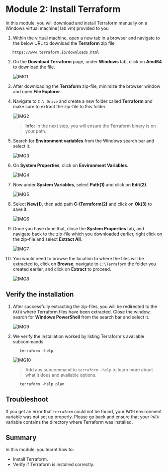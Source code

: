 # Module 2: Install Terraform

In this module, you will download and install Terraform manually on a Windows virtual machine( lab vm) provided to you

1. Within the virtual machine, open a new tab in a browser and navigate to the below URL to download the **Terraform** zip file

```
   https://www.terraform.io/downloads.html
```

2. On the **Download Terraform** page, under **Windows** tab, click on **Amd64** to download the file.

     ![IMG1](https://github.com/CloudLabs-Samples/EduLabs/blob/main/Hashicorp/Azure/Images/Img1.png?raw=true)

3. After downloading the **Terraform** zip-file, minimize the browser window and open **File Explorer**.

4. Navigate to `C:\ Drive` and create a new folder called **Terraform** and make sure to extract the zip-file to this folder.

     ![IMG2](https://github.com/CloudLabs-Samples/EduLabs/blob/main/Hashicorp/Azure/Images/Img2.png?raw=true)

     >**Info:** In the next step, you will ensure the Terraform binary is on your path.

5. Search for **Environment variables** from the Windows search bar and select it.

     ![IMG3](https://github.com/CloudLabs-Samples/EduLabs/blob/main/Hashicorp/Azure/Images/Img3.png?raw=true)

6. On **System Properties**, click on **Environment Variables**.

     ![IMG4](https://github.com/CloudLabs-Samples/EduLabs/blob/main/Hashicorp/Azure/Images/Img4.png?raw=true)

7. Now under **System Variables**, select **Path(1)** and click on **Edit(2)**.

     ![IMG5](https://github.com/CloudLabs-Samples/EduLabs/blob/main/Hashicorp/Azure/Images/Img5.png?raw=true)

8. Select **New(1)**, then add path **C:\Terraform(2)** and click on **Ok(3)** to save it.

     ![IMG6](https://github.com/CloudLabs-Samples/EduLabs/blob/main/Hashicorp/Azure/Images/Img6.png?raw=true)

9. Once you have done that, close the **System Properties** tab, and navigate back to the zip-file which you downloaded earlier, right click on the zip-file and select **Extract All**.

     ![IMG7](https://github.com/CloudLabs-Samples/EduLabs/blob/main/Hashicorp/Azure/Images/Img7.png?raw=true)

10. You would need to browse the location to where the files will be extracted to, click on **Browse**, navigate to `C:\Terraform` the folder you created earlier, and click on **Extract** to proceed.

     ![IMG8](https://github.com/CloudLabs-Samples/EduLabs/blob/main/Hashicorp/Azure/Images/Img8.png?raw=true)

## Verify the installation

1. After successfully extracting the zip-files, you will be redirected to the `PATH` where Terraform files have been extracted. Close the window, search for **Windows PowerShell** from the search bar and select it.

     ![IMG9](https://github.com/CloudLabs-Samples/EduLabs/blob/main/Hashicorp/Azure/Images/Img9.png?raw=true)

2. We verify the installation worked by listing Terraform's available subcommands.

   ```
      terraform -help
   ```

     ![IMG10](https://github.com/CloudLabs-Samples/EduLabs/blob/main/Hashicorp/Azure/Images/Img10.png?raw=true)

     > Add any subcommand to `terraform -help` to learn more about what it does and available options.

   ```
      terraform -help plan
   ```
   
## Troubleshoot

If you get an error that `terraform` could not be found, your `PATH` environment variable was not set up properly. Please go back and ensure that your `PATH` variable contains the directory where Terraform was installed.

## Summary

In this module, you learnt how to:

   - Install Terraform.
   - Verify if Terraform is installed correctly.
